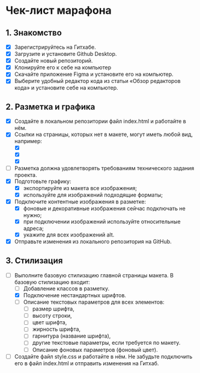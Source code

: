 # Чек-лист марафона

## 1. Знакомство
- [x] Зарегистрируйтесь на Гитхабе.
- [x] Загрузите и установите Github Desktop.
- [x] Создайте новый репозиторий.
- [x] Клонируйте его к себе на компьютер
- [x] Скачайте приложение Figma и установите его на компьютер.
- [x] Выберите удобный редактор кода из статьи «Обзор редакторов кода» и установите себе на компьютер.

## 2. Разметка и графика
- [x] Создайте в локальном репозитории файл index.html и работайте в нём.
- [x] Ссылки на страницы, которых нет в макете, могут иметь любой вид, например:
    - [x] <a></a>
    - [x] <a href=""></a>
    - [x] <a href="#"></a>
- [ ] Разметка должна удовлетворять требованиям технического задания проекта.
- [x] Подготовьте графику:
    - [x] экспортируйте из макета все изображения;
    - [x] используйте для изображений подходящие форматы;
- [x] Подключите контентные изображения в разметке:
    - [x] фоновые и декоративные изображения сейчас подключать не нужно;
    - [x] при подключении изображений используйте относительные адреса;
    - [x] укажите для всех изображений alt.
- [x] Отправьте изменения из локального репозитория на GitHub.

## 3. Стилизация
- [ ] Выполните базовую стилизацию главной страницы макета. В базовую стилизацию входит:
    - [ ] Добавление классов в разметку.
    - [x] Подключение нестандартных шрифтов.
    - [ ] Описание текстовых параметров для всех элементов:
        - [ ] размер шрифта,
        - [ ] высоту строки,
        - [ ] цвет шрифта,
        - [ ] жирность шрифта,
        - [ ] гарнитура (название шрифта),
        - [ ] другие текстовые параметры, если требуется по макету.
        - [ ] Описание фоновых параметров (фоновый цвет).
- [ ] Создайте файл style.css и работайте в нём. Не забудьте подключить его в файл index.html и отправить изменения на Гитхаб.